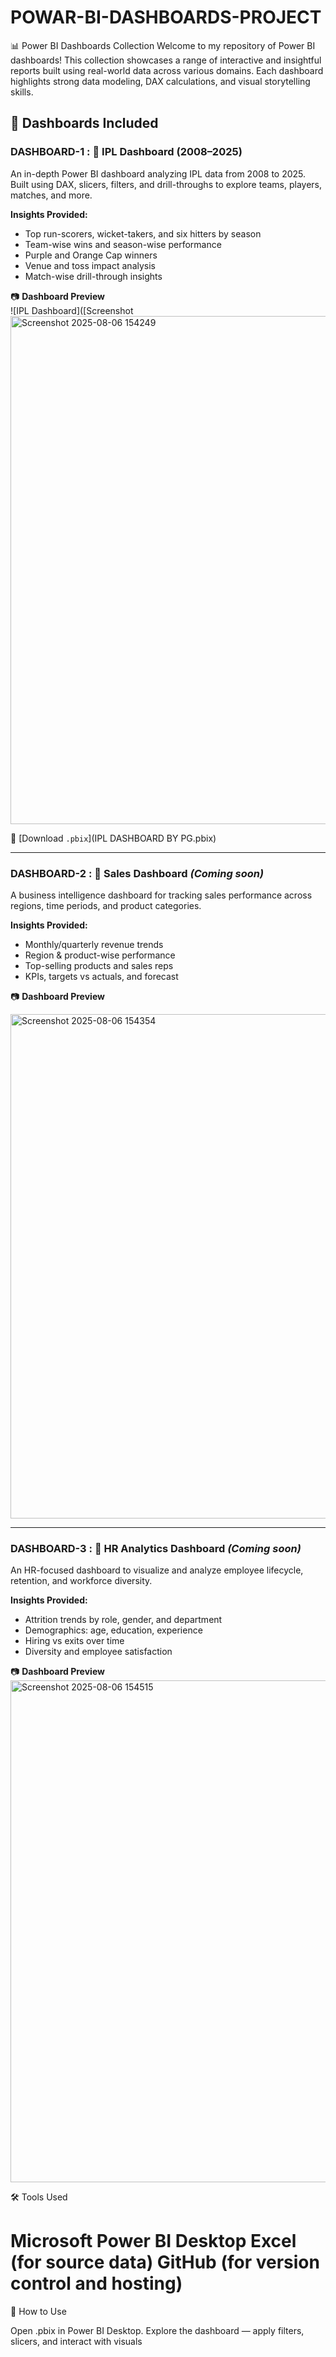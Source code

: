 # POWAR-BI-DASHBOARDS-PROJECT

📊 Power BI Dashboards Collection
Welcome to my repository of Power BI dashboards! This collection showcases a range of interactive and insightful reports built using real-world data across various domains. Each dashboard highlights strong data modeling, DAX calculations, and visual storytelling skills.

## 📌 Dashboards Included

### DASHBOARD-1 :  🏏 IPL Dashboard (2008–2025)

An in-depth Power BI dashboard analyzing IPL data from 2008 to 2025. Built using DAX, slicers, filters, and drill-throughs to explore teams, players, matches, and more.

**Insights Provided:**
- Top run-scorers, wicket-takers, and six hitters by season  
- Team-wise wins and season-wise performance  
- Purple and Orange Cap winners  
- Venue and toss impact analysis  
- Match-wise drill-through insights

📷 **Dashboard Preview**  
![IPL Dashboard]([Screenshot <img width="1436" height="813" alt="Screenshot 2025-08-06 154249" src="https://github.com/user-attachments/assets/8022f3ee-4d24-4ada-824a-8d725420ca0a" />



📁 [Download `.pbix`](IPL DASHBOARD BY PG.pbix)

---

### DASHBOARD-2 :  💼 Sales Dashboard *(Coming soon)*

A business intelligence dashboard for tracking sales performance across regions, time periods, and product categories.

**Insights Provided:**
- Monthly/quarterly revenue trends  
- Region & product-wise performance  
- Top-selling products and sales reps  
- KPIs, targets vs actuals, and forecast

📷 **Dashboard Preview**  

<img width="1413" height="807" alt="Screenshot 2025-08-06 154354" src="https://github.com/user-attachments/assets/60bf7098-2507-412e-bdac-9cff35d26852" />

---

### DASHBOARD-3 :  👥 HR Analytics Dashboard *(Coming soon)*

An HR-focused dashboard to visualize and analyze employee lifecycle, retention, and workforce diversity.

**Insights Provided:**
- Attrition trends by role, gender, and department  
- Demographics: age, education, experience  
- Hiring vs exits over time  
- Diversity and employee satisfaction

📷 **Dashboard Preview**  
<img width="1433" height="803" alt="Screenshot 2025-08-06 154515" src="https://github.com/user-attachments/assets/269c3e83-9474-463b-8fa7-f06e25fa15fc" />

🛠 Tools Used

# Microsoft Power BI Desktop Excel (for source data) GitHub (for version control and hosting)

🚀 How to Use

Open .pbix in Power BI Desktop.
Explore the dashboard — apply filters, slicers, and interact with visuals
